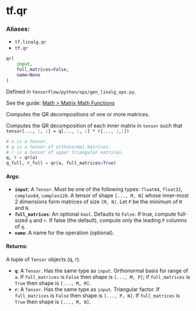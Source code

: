 <div itemscope itemtype="http://developers.google.com/ReferenceObject">
<meta itemprop="name" content="tf.qr" />
</div>

# tf.qr

### Aliases:

* `tf.linalg.qr`
* `tf.qr`

``` python
qr(
    input,
    full_matrices=False,
    name=None
)
```



Defined in `tensorflow/python/ops/gen_linalg_ops.py`.

See the guide: [Math > Matrix Math Functions](../../../api_guides/python/math_ops.md#Matrix_Math_Functions)

Computes the QR decompositions of one or more matrices.

Computes the QR decomposition of each inner matrix in `tensor` such that
`tensor[..., :, :] = q[..., :, :] * r[..., :,:])`

```python
# a is a tensor.
# q is a tensor of orthonormal matrices.
# r is a tensor of upper triangular matrices.
q, r = qr(a)
q_full, r_full = qr(a, full_matrices=True)
```

#### Args:

* <b>`input`</b>: A `Tensor`. Must be one of the following types: `float64`, `float32`, `complex64`, `complex128`.
    A tensor of shape `[..., M, N]` whose inner-most 2 dimensions
    form matrices of size `[M, N]`. Let `P` be the minimum of `M` and `N`.
* <b>`full_matrices`</b>: An optional `bool`. Defaults to `False`.
    If true, compute full-sized `q` and `r`. If false
    (the default), compute only the leading `P` columns of `q`.
* <b>`name`</b>: A name for the operation (optional).


#### Returns:

A tuple of `Tensor` objects (q, r).

* <b>`q`</b>: A `Tensor`. Has the same type as `input`. Orthonormal basis for range of `a`. If `full_matrices` is `False` then
    shape is `[..., M, P]`; if `full_matrices` is `True` then shape is
    `[..., M, M]`.
* <b>`r`</b>: A `Tensor`. Has the same type as `input`. Triangular factor. If `full_matrices` is `False` then shape is
    `[..., P, N]`. If `full_matrices` is `True` then shape is `[..., M, N]`.